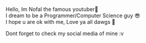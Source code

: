 Hello, Im Nofal the famous youtuber👋<br>
I dream to be a Programmer/Computer Science guy 😎<br>
I hope u are ok with me, Love ya all dawgs 💙<br>

Dont forget to check my social media of mine :v

<!---
LEIBLUE8586/LEIBLUE8586 is a ✨ special ✨ repository because its `README.md` (this file) appears on your GitHub profile.
You can click the Preview link to take a look at your changes.
--->
